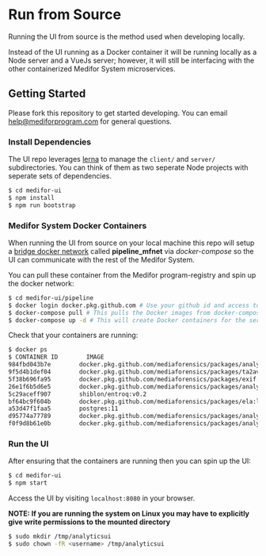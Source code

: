 # Run from Source

Running the UI from source is the method used when developing locally.

Instead of the UI running as a Docker container it will be running locally as a Node server and a VueJs server; however, it will still be interfacing with the other containerized Medifor System microservices.

## Getting Started

Please fork this repository to get started developing. You can email [help@mediforprogram.com](help@mediforprogram.com) for general questions.

### Install Dependencies

The UI repo leverages [lerna](https://www.npmjs.com/package/lerna) to manage the `client/` and `server/` subdirectories. You can think of them as two seperate Node projects with seperate sets of dependencies.

```bash
$ cd medifor-ui
$ npm install
$ npm run bootstrap
```

### Medifor System Docker Containers

When running the UI from source on your local machine this repo will setup a [bridge docker network](https://docs.docker.com/network/bridge/) called **pipeline_mfnet** via _docker-compose_ so the UI can communicate with the rest of the Medifor System.

You can pull these container from the Medifor program-registry and spin up the docker network:

```bash
$ cd medifor-ui/pipeline
$ docker login docker.pkg.github.com # Use your github id and access token
$ docker-compose pull # This pulls the Docker images from docker-compose.yml to your local machine
$ docker-compose up -d # This will create Docker containers for the services defined in docker-compose.yml
```

Check that your containers are running:

```bash
$ docker ps
$ CONTAINER ID        IMAGE                                                                 COMMAND                  CREATED             STATUS              PORTS                                NAMES
984fbd043b7e        docker.pkg.github.com/mediaforensics/packages/analyticworker:latest   "analyticworker --eq…"   11 minutes ago      Up 11 minutes       2112/tcp                             pipeline_aw_ela_1
9f5d4b1def04        docker.pkg.github.com/mediaforensics/packages/ta2avg:latest           "make start"             11 minutes ago      Up 11 minutes       50051/tcp                            pipeline_ac_ta2avg_1
5f38b696fa95        docker.pkg.github.com/mediaforensics/packages/exif:latest             "make start"             11 minutes ago      Up 11 minutes       50051/tcp                            pipeline_ac_exif_1
26e1f6b5d6e5        docker.pkg.github.com/mediaforensics/packages/analyticworker:latest   "fusionworker --eqad…"   11 minutes ago      Up 11 minutes       2112/tcp                             pipeline_aw_ta2avg_1
5c29aceff907        shiblon/entroq:v0.2                                                   "./eqsvc.sh pg --dba…"   11 minutes ago      Up 11 minutes                                            pipeline_eqmedifor_1
bf64bc9f604b        docker.pkg.github.com/mediaforensics/packages/ela:latest              "make start"             11 minutes ago      Up 11 minutes       50051/tcp                            pipeline_ac_ela_1
a53d47f1faa5        postgres:11                                                           "docker-entrypoint.s…"   11 minutes ago      Up 11 minutes       0.0.0.0:5432->5432/tcp               pipeline_pgmedifor_1
d95774a77789        docker.pkg.github.com/mediaforensics/packages/analyticworker:latest   "analyticworkflow --…"   11 minutes ago      Up 11 minutes       2112/tcp, 0.0.0.0:50051->50051/tcp   pipeline_analytic_workflow_1
f0f9d8b61e0b        docker.pkg.github.com/mediaforensics/packages/analyticworker:latest   "analyticworker --eq…"   11 minutes ago      Up 11 minutes       2112/tcp                             pipeline_aw_exif_1
```

### Run the UI

After ensuring that the containers are running then you can spin up the UI:

```bash
$ cd medifor-ui
$ npm start
```

Access the UI by visiting `localhost:8080` in your browser.

**NOTE: If you are running the system on Linux you may have to explicitly give write permissions to the mounted directory**

```bash
$ sudo mkdir /tmp/analyticsui
$ sudo chown -fR <username> /tmp/analyticsui
```
